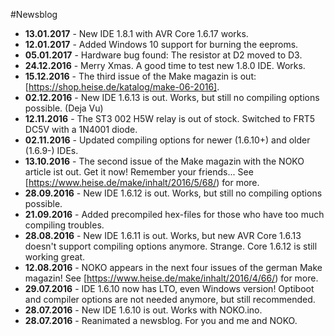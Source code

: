 #Newsblog

* **13.01.2017** - New IDE 1.8.1 with AVR Core 1.6.17 works.  
* **12.01.2017** - Added Windows 10 support for burning the eeproms.  
* **05.01.2017** - Hardware bug found: The resistor at D2 moved to D3.  
* **24.12.2016** - Merry Xmas. A good time to test new 1.8.0 IDE. Works.  
* **15.12.2016** - The third issue of the Make magazin is out: [https://shop.heise.de/katalog/make-06-2016].  
* **02.12.2016** - New IDE 1.6.13 is out. Works, but still no compiling options possible. (Deja Vu)  
* **12.11.2016** - The ST3 002 H5W relay is out of stock. Switched to FRT5 DC5V with a 1N4001 diode.  
* **02.11.2016** - Updated compiling options for newer (1.6.10+) and older (1.6.9-) IDEs.
* **13.10.2016** - The second issue of the Make magazin with the NOKO article ist out. Get it now! Remember your friends... See [https://www.heise.de/make/inhalt/2016/5/68/) for more.  
* **28.09.2016** - New IDE 1.6.12 is out. Works, but still no compiling options possible. 
* **21.09.2016** - Added precompiled hex-files for those who have too much compiling troubles.  
* **28.08.2016** - New IDE 1.6.11 is out. Works, but new AVR Core 1.6.13 doesn't support compiling options anymore. Strange. Core 1.6.12 is still working great.    
* **12.08.2016** - NOKO appears in the next four issues of the german Make magazin! See [https://www.heise.de/make/inhalt/2016/4/66/) for more.  
* **29.07.2016** - IDE 1.6.10 now has LTO, even Windows version! Optiboot and compiler options are not needed anymore, but still recommended.  
* **28.07.2016** - New IDE 1.6.10 is out. Works with NOKO.ino. 
* **28.07.2016** - Reanimated a newsblog. For you and me and NOKO.  
